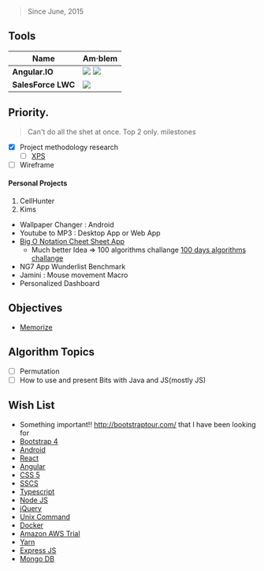 > Since June, 2015
## Tools
Name|Am·blem
------------ | -------------
**Angular.IO**| ![](https://angular.io/assets/images/favicons/favicon-32x32.png) ![](https://ngrx.io/assets/images/favicons/favicon-32x32.png)
**SalesForce LWC**| ![](https://lwc.dev/assets/images/favicon-32x32.png) 

## Priority. 
>Can't do all the shet at once. Top 2 only. milestones
- [x] Project methodology research
  - [ ] [XPS](http://xp.c2.com/ExtremeProgrammingForOne.html)
- [ ] Wireframe

#### Personal Projects
1. CellHunter
2. Kims

* Wallpaper Changer : Android
* Youtube to MP3 : Desktop App or Web App
* [Big O Notation Cheet Sheet App](https://github.com/deadmeats/Big-O-Sheet)
  * Much better Idea => 100 algorithms challange [100 days algorithms challange](https://github.com/coells/100days)
* NG7 App Wunderlist Benchmark
* Jamini : Mouse movement Macro
* Personalized Dashboard


## Objectives
- [Memorize](https://www.geeksforgeeks.org/must-do-coding-questions-for-companies-like-amazon-microsoft-adobe/)

## Algorithm Topics
- [ ] Permutation
- [ ] How to use and present Bits with Java and JS(mostly JS)

## Wish List
- Something important!! http://bootstraptour.com/ that I have been looking for
- [Bootstrap 4]() 
- [Android]()
- [React]()
- [Angular]()
- [CSS 5]()
- [SSCS]()
- [Typescript]()
- [Node JS]()
- [jQuery]()
- [Unix Command]()
- [Docker]()
- [Amazon AWS Trial]()
- [Yarn]()
- [Express JS](https://expressjs.com/)
- [Mongo DB](https://www.mongodb.com/)

